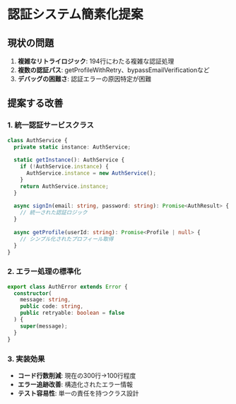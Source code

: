 # 認証システム簡素化提案

## 現状の問題

1. **複雑なリトライロジック**: 194行にわたる複雑な認証処理
2. **複数の認証パス**: getProfileWithRetry、bypassEmailVerificationなど
3. **デバッグの困難さ**: 認証エラーの原因特定が困難

## 提案する改善

### 1. 統一認証サービスクラス

```typescript
class AuthService {
  private static instance: AuthService;
  
  static getInstance(): AuthService {
    if (!AuthService.instance) {
      AuthService.instance = new AuthService();
    }
    return AuthService.instance;
  }
  
  async signIn(email: string, password: string): Promise<AuthResult> {
    // 統一された認証ロジック
  }
  
  async getProfile(userId: string): Promise<Profile | null> {
    // シンプル化されたプロフィール取得
  }
}
```

### 2. エラー処理の標準化

```typescript
export class AuthError extends Error {
  constructor(
    message: string,
    public code: string,
    public retryable: boolean = false
  ) {
    super(message);
  }
}
```

### 3. 実装効果

- **コード行数削減**: 現在の300行→100行程度
- **エラー追跡改善**: 構造化されたエラー情報
- **テスト容易性**: 単一の責任を持つクラス設計 